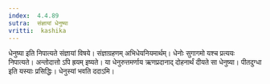```yaml
---
index:  4.4.89
sutra:  संज्ञायां धेनुष्या
vritti:  kashika 
---
```


धेनुष्या इति निपात्यते संज्ञायां विषये। संज्ञाग्रहणम् अभिधेयनियमार्थम्। धेनोः सुगागमो यश्च प्रत्ययः निपात्यते। अन्तोदात्तो ऽपि ह्रयम् इष्यते। या धेनुरुत्तमर्णाय ऋणप्रदानाद् दोहनार्थं दीयते सा धेनुष्या। पीतदुग्धा इति यस्याः प्रसिद्धिः। धेनुस्यां भवति ददाऽमि।

